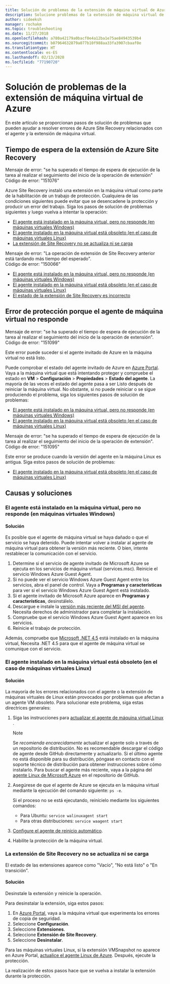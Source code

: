 ```yaml
---
title: Solución de problemas de la extensión de máquina virtual de Azure para la recuperación ante desastres con Azure Site Recovery
description: Solucione problemas de la extensión de máquina virtual de Azure para la recuperación ante desastres con Azure Site Recovery.
author: sideeksh
manager: rochakm
ms.topic: troubleshooting
ms.date: 11/27/2018
ms.openlocfilehash: a780a42179a0bacf0e4a12ba1e75ae84943539b4
ms.sourcegitcommit: b07964632879a077b10f988aa33fa3907cbaaf0e
ms.translationtype: HT
ms.contentlocale: es-ES
ms.lasthandoff: 02/13/2020
ms.locfileid: "77190720"
---
```

# <a name="troubleshoot-azure-vm-extension-issues"></a>Solución de problemas de la extensión de máquina virtual de Azure

En este artículo se proporcionan pasos de solución de problemas que pueden ayudar a resolver errores de Azure Site Recovery relacionados con el agente y la extensión de máquina virtual.


## <a name="azure-site-recovery-extension-time-out"></a>Tiempo de espera de la extensión de Azure Site Recovery  

Mensaje de error: "se ha superado el tiempo de espera de ejecución de la tarea al realizar el seguimiento del inicio de la operación de extensión"<br>
Código de error: "151076"

 Azure Site Recovery instaló una extensión en la máquina virtual como parte de la habilitación de un trabajo de protección. Cualquiera de las condiciones siguientes puede evitar que se desencadene la protección y producir un error del trabajo. Siga los pasos de solución de problemas siguientes y luego vuelva a intentar la operación:

- [El agente está instalado en la máquina virtual, pero no responde (en máquinas virtuales Windows)](#the-agent-installed-in-the-vm-but-unresponsive-for-windows-vms)
- [El agente instalado en la máquina virtual está obsoleto (en el caso de máquinas virtuales Linux)](#the-agent-installed-in-the-vm-is-out-of-date-for-linux-vms)
- [La extensión de Site Recovery no se actualiza ni se carga](#the-site-recovery-extension-fails-to-update-or-load)

Mensaje de error: "La operación de extensión de Site Recovery anterior está tardando más tiempo del esperado".<br>
Código de error: "150066"

- [El agente está instalado en la máquina virtual, pero no responde (en máquinas virtuales Windows)](#the-agent-installed-in-the-vm-but-unresponsive-for-windows-vms)
- [El agente instalado en la máquina virtual está obsoleto (en el caso de máquinas virtuales Linux)](#the-agent-installed-in-the-vm-is-out-of-date-for-linux-vms)
- [El estado de la extensión de Site Recovery es incorrecto](#the-site-recovery-extension-fails-to-update-or-load)

## <a name="protection-fails-because-the-vm-agent-is-unresponsive"></a>Error de protección porque el agente de máquina virtual no responde

Mensaje de error: "se ha superado el tiempo de espera de ejecución de la tarea al realizar el seguimiento del inicio de la operación de extensión".<br>
Código de error: "151099"

Este error puede suceder si el agente invitado de Azure en la máquina virtual no está listo.

Puede comprobar el estado del agente invitado de Azure en [Azure Portal](https://portal.azure.com/). Vaya a la máquina virtual que está intentando proteger y compruebe el estado en **VM** > **Configuración** > **Propiedades** > **Estado del agente**. La mayoría de las veces el estado del agente pasa a ser Listo después de reiniciar la máquina virtual. No obstante, si no puede reiniciar o se sigue produciendo el problema, siga los siguientes pasos de solución de problemas:

- [El agente está instalado en la máquina virtual, pero no responde (en máquinas virtuales Windows)](#the-agent-installed-in-the-vm-but-unresponsive-for-windows-vms)
- [El agente instalado en la máquina virtual está obsoleto (en el caso de máquinas virtuales Linux)](#the-agent-installed-in-the-vm-is-out-of-date-for-linux-vms)


Mensaje de error: "se ha superado el tiempo de espera de ejecución de la tarea al realizar el seguimiento del inicio de la operación de extensión".<br>
Código de error: "151095"

Este error se produce cuando la versión del agente en la máquina Linux es antigua. Siga estos pasos de solución de problemas:

- [El agente instalado en la máquina virtual está obsoleto (en el caso de máquinas virtuales Linux)](#the-agent-installed-in-the-vm-is-out-of-date-for-linux-vms)  

## <a name="causes-and-solutions"></a>Causas y soluciones

### <a name="the-agent-installed-in-the-vm-but-unresponsive-for-windows-vms"></a>El agente está instalado en la máquina virtual, pero no responde (en máquinas virtuales Windows)

#### <a name="solution"></a>Solución
Es posible que el agente de máquina virtual se haya dañado o que el servicio se haya detenido. Puede intentar volver a instalar al agente de máquina virtual para obtener la versión más reciente. O bien, intente restablecer la comunicación con el servicio.

1. Determine si el servicio de agente invitado de Microsoft Azure se ejecuta en los servicios de máquina virtual (services.msc). Reinicie el servicio Windows Azure Guest Agent.    
1. Si no puede ver el servicio Windows Azure Guest Agent entre los servicios, abra el panel de control. Vaya a **Programas y características** para ver si el servicio Windows Azure Guest Agent está instalado.
1. Si el agente invitado de Microsoft Azure aparece en **Programas y características**, desinstálelo.
1. Descargue e instale la [versión más reciente del MSI del agente](https://go.microsoft.com/fwlink/?LinkID=394789&clcid=0x409). Necesita derechos de administrador para completar la instalación.
1. Compruebe que el servicio Windows Azure Guest Agent aparece en los servicios.
1. Reinicie el trabajo de protección.

Además, compruebe que [Microsoft .NET 4.5](https://docs.microsoft.com/dotnet/framework/migration-guide/how-to-determine-which-versions-are-installed) está instalado en la máquina virtual, Necesita .NET 4.5 para que el agente de máquina virtual se comunique con el servicio.

### <a name="the-agent-installed-in-the-vm-is-out-of-date-for-linux-vms"></a>El agente instalado en la máquina virtual está obsoleto (en el caso de máquinas virtuales Linux)

#### <a name="solution"></a>Solución
La mayoría de los errores relacionados con el agente o la extensión de máquinas virtuales de Linux están provocados por problemas que afectan a un agente VM obsoleto. Para solucionar este problema, siga estas directrices generales:

1. Siga las instrucciones para [actualizar el agente de máquina virtual Linux ](../virtual-machines/linux/update-agent.md).

   > [!NOTE]
   > Se *recomienda encarecidamente* actualizar el agente solo a través de un repositorio de distribución. No es recomendable descargar el código de agente desde GitHub directamente y actualizarlo. Si el último agente no está disponible para su distribución, póngase en contacto con el soporte técnico de distribución para obtener instrucciones sobre cómo instalarlo. Para buscar el agente más reciente, vaya a la página del [agente Linux de Microsoft Azure](https://github.com/Azure/WALinuxAgent/releases) en el repositorio de GitHub.

1. Asegúrese de que el agente de Azure se ejecuta en la máquina virtual mediante la ejecución del comando siguiente: `ps -e`.

   Si el proceso no se está ejecutando, reinícielo mediante los siguientes comandos:

   - Para Ubuntu: `service walinuxagent start`
   - Para otras distribuciones: `service waagent start`

1. [Configure el agente de reinicio automático](https://github.com/Azure/WALinuxAgent/wiki/Known-Issues#mitigate_agent_crash).
1. Habilite la protección de la máquina virtual.

### <a name="the-site-recovery-extension-fails-to-update-or-load"></a>La extensión de Site Recovery no se actualiza ni se carga

El estado de las extensiones aparece como "Vacío", "No está listo" o "En transición".

#### <a name="solution"></a>Solución

Desinstale la extensión y reinicie la operación.

Para desinstalar la extensión, siga estos pasos:

1. En [Azure Portal](https://portal.azure.com/), vaya a la máquina virtual que experimenta los errores de copia de seguridad.
1. Seleccione **Configuración**.
1. Seleccione **Extensiones**.
1. Seleccione **Extensión de Site Recovery**.
1. Seleccione **Desinstalar**.

Para las máquinas virtuales Linux, si la extensión VMSnapshot no aparece en Azure Portal, [actualice el agente Linux de Azure](../virtual-machines/linux/update-agent.md). Después, ejecute la protección.

La realización de estos pasos hace que se vuelva a instalar la extensión durante la protección.
